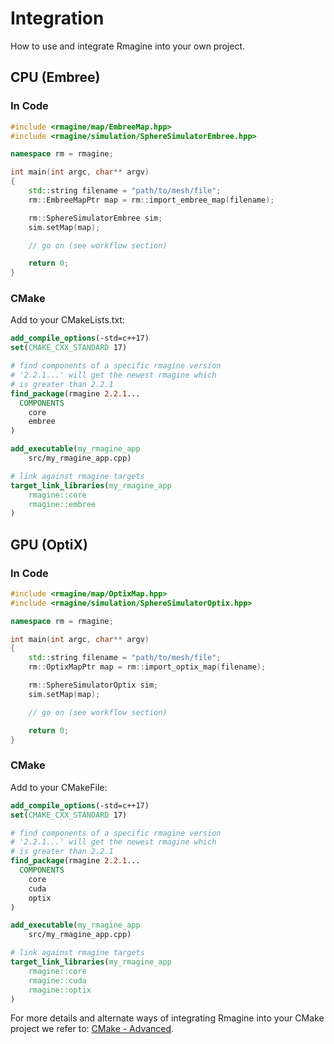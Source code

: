 # Integration

How to use and integrate Rmagine into your own project.

## CPU (Embree)

### In Code

```cpp
#include <rmagine/map/EmbreeMap.hpp>
#include <rmagine/simulation/SphereSimulatorEmbree.hpp>

namespace rm = rmagine;

int main(int argc, char** argv)
{
    std::string filename = "path/to/mesh/file";
    rm::EmbreeMapPtr map = rm::import_embree_map(filename);

    rm::SphereSimulatorEmbree sim;
    sim.setMap(map);

    // go on (see workflow section)

    return 0;
}
```

### CMake

Add to your CMakeLists.txt:

```cmake
add_compile_options(-std=c++17)
set(CMAKE_CXX_STANDARD 17)

# find components of a specific rmagine version
# '2.2.1...' will get the newest rmagine which 
# is greater than 2.2.1
find_package(rmagine 2.2.1... 
  COMPONENTS
    core 
    embree
)

add_executable(my_rmagine_app 
    src/my_rmagine_app.cpp)

# link against rmagine targets
target_link_libraries(my_rmagine_app
    rmagine::core
    rmagine::embree
)
```

## GPU (OptiX)

### In Code

```cpp
#include <rmagine/map/OptixMap.hpp>
#include <rmagine/simulation/SphereSimulatorOptix.hpp>

namespace rm = rmagine;

int main(int argc, char** argv)
{
    std::string filename = "path/to/mesh/file";
    rm::OptixMapPtr map = rm::import_optix_map(filename);

    rm::SphereSimulatorOptix sim;
    sim.setMap(map);

    // go on (see workflow section)

    return 0;
}

```

### CMake

Add to your CMakeFile:

```cmake
add_compile_options(-std=c++17)
set(CMAKE_CXX_STANDARD 17)

# find components of a specific rmagine version
# '2.2.1...' will get the newest rmagine which 
# is greater than 2.2.1
find_package(rmagine 2.2.1... 
  COMPONENTS
    core 
    cuda
    optix
)

add_executable(my_rmagine_app 
    src/my_rmagine_app.cpp)

# link against rmagine targets
target_link_libraries(my_rmagine_app
    rmagine::core
    rmagine::cuda
    rmagine::optix
)
```


For more details and alternate ways of integrating Rmagine into your CMake project we refer to: [CMake - Advanced](/extra/cmake_advanced.md).